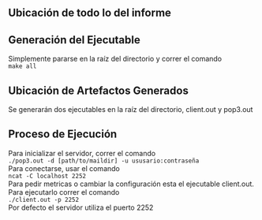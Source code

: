 ## Ubicación de todo lo del informe  
## Generación del Ejecutable  
Simplemente pararse en la raíz del directorio y correr el comando  
    ```make all```  
## Ubicación de Artefactos Generados  
Se generarán dos ejecutables en la raíz del directorio, client.out y pop3.out  
## Proceso de Ejecución  
Para inicializar el servidor, correr el comando  
    ```./pop3.out -d [path/to/maildir] -u ususario:contraseña```  
Para conectarse, usar el comando  
    ```ncat -C localhost 2252```  
Para pedir metricas o cambiar la configuración esta el ejecutable client.out. Para ejecutarlo correr el comando  
    ```./client.out -p 2252```  
Por defecto el servidor utiliza el puerto 2252  